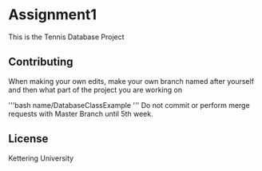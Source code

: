 # Assignment1
This is the Tennis Database Project

## Contributing

When making your own edits, make your own branch named after yourself and then what part of the project you are working on

'''bash
name/DatabaseClassExample
'''
Do not commit or perform merge requests with Master Branch until 5th week. 

## License

Kettering University






